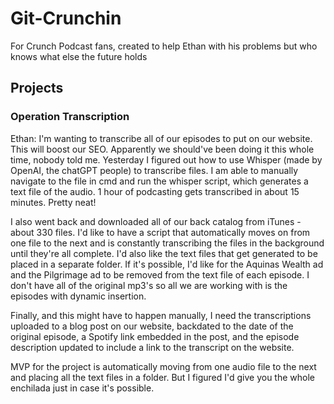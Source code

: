 
# Git-Crunchin

For Crunch Podcast fans, created to help Ethan with his problems but who knows what else the future holds

## Projects

### Operation Transcription

Ethan:
I'm wanting to transcribe all of our episodes to put on our website. This will boost our SEO. Apparently we should've been doing it this whole time, nobody told me. Yesterday I figured out how to use Whisper (made by OpenAI, the chatGPT people) to transcribe files. I am able to manually navigate to the file in cmd and run the whisper script, which generates a text file of the audio. 1 hour of podcasting gets transcribed in about 15 minutes. Pretty neat!

I also went back and downloaded all of our back catalog from iTunes - about 330 files. I'd like to have a script that automatically moves on from one file to the next and is constantly transcribing the files in the background until they're all complete. I'd also like the text files that get generated to be placed in a separate folder. If it's possible, I'd like for the Aquinas Wealth ad and the Pilgrimage ad to be removed from the text file of each episode. I don't have all of the original mp3's so all we are working with is the episodes with dynamic insertion. 

Finally, and this might have to happen manually, I need the transcriptions uploaded to a blog post on our website, backdated to the date of the original episode, a Spotify link embedded in the post, and the episode description updated to include a link to the transcript on the website. 

MVP for the project is automatically moving from one audio file to the next and placing all the text files in a folder.
But I figured I'd give you the whole enchilada just in case it's possible.
